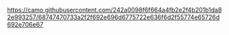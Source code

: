https://camo.githubusercontent.com/242a0098f6f664a4fb2e2f4b201b1da82e993257/68747470733a2f2f692e696d6775722e636f6d2f55774e65726d692e706e67
